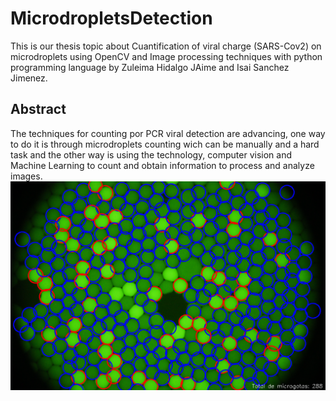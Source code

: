 <h1>MicrodropletsDetection</h1>
This is our thesis topic about Cuantification of viral charge (SARS-Cov2) on microdroplets using OpenCV and Image processing techniques with python programming language by Zuleima Hidalgo JAime and Isai Sanchez Jimenez.
<h2>Abstract</h2>
The techniques for counting por PCR viral detection are advancing,
one way to do it is through microdroplets counting wich can be manually and 
a hard task and the other way is using the technology, computer vision and Machine Learning
to count and obtain information to process and analyze images.
<br>
<img src="img/MG_CVM_KMEAN.png">

